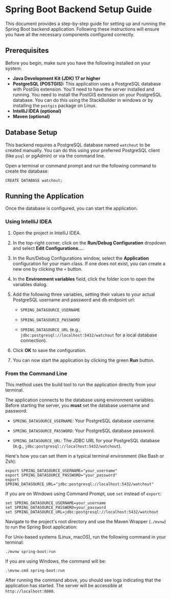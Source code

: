 # Spring Boot Backend Setup Guide

This document provides a step-by-step guide for setting up and running the Spring Boot backend application. Following these instructions will ensure you have all the necessary components configured correctly.

## Prerequisites

Before you begin, make sure you have the following installed on your system:

* **Java Development Kit (JDK) 17 or higher**
* **PostgreSQL (POSTGIS):** This application uses a PostgreSQL database with PostGis extension. You'll need to have the server installed and running. You need to install the PostGIS extension on your PostgreSQL database. You can do this using the StackBuilder in windows or by installing the `postgis` package on Linux.
* **IntelliJ IDEA (optional)** 
* **Maven (optional)** 

## Database Setup

This backend requires a PostgreSQL database named `watchout` to be created manually. You can do this using your preferred PostgreSQL client (like `psql` or pgAdmin) or via the command line.

Open a terminal or command prompt and run the following command to create the database:

```
CREATE DATABASE watchout;
```

## Running the Application

Once the database is configured, you can start the application.

### Using IntelliJ IDEA

1. Open the project in IntelliJ IDEA.

2. In the top-right corner, click on the **Run/Debug Configuration** dropdown and select **Edit Configurations...**.

3. In the Run/Debug Configurations window, select the **Application** configuration for your main class. If one does not exist, you can create a new one by clicking the `+` button.

4. In the **Environment variables** field, click the folder icon to open the variables dialog.

5. Add the following three variables, setting their values to your actual PostgreSQL username and password and db endpoint url:

    * `SPRING_DATASOURCE_USERNAME` 

    * `SPRING_DATASOURCE_PASSWORD`

    * `SPRING_DATASOURCE_URL` (e.g., `jdbc:postgresql://localhost:5432/watchout` for a local database connection).

6. Click **OK** to save the configuration.

7. You can now start the application by clicking the green **Run** button.

### From the Command Line

This method uses the build tool to run the application directly from your terminal.

The application connects to the database using environment variables. Before starting the server, you **must** set the database username and password.

* `SPRING_DATASOURCE_USERNAME`: Your PostgreSQL database username.

* `SPRING_DATASOURCE_PASSWORD`: Your PostgreSQL database password.

* `SPRING_DATASOURCE_URL`: The JDBC URL for your PostgreSQL database (e.g., `jdbc:postgresql://localhost:5432/watchout`).

Here's how you can set them in a typical terminal environment (like Bash or Zsh):

```
export SPRING_DATASOURCE_USERNAME="your_username"
export SPRING_DATASOURCE_PASSWORD="your_password"
export SPRING_DATASOURCE_URL="jdbc:postgresql://localhost:5432/watchout"
```

If you are on Windows using Command Prompt, use `set` instead of `export`:

```
set SPRING_DATASOURCE_USERNAME=your_username
set SPRING_DATASOURCE_PASSWORD=your_password
set SPRING_DATASOURCE_URL=jdbc:postgresql://localhost:5432/watchout
```

Navigate to the project's root directory and use the Maven Wrapper (`./mvnw`) to run the Spring Boot application:

For Unix-based systems (Linux, macOS), run the following command in your terminal:

```
./mvnw spring-boot:run
```

If you are using Windows, the command will be:

```
.\mvnw.cmd spring-boot:run
```

After running the command above, you should see logs indicating that the application has started. The server will be accessible at `http://localhost:8080`.